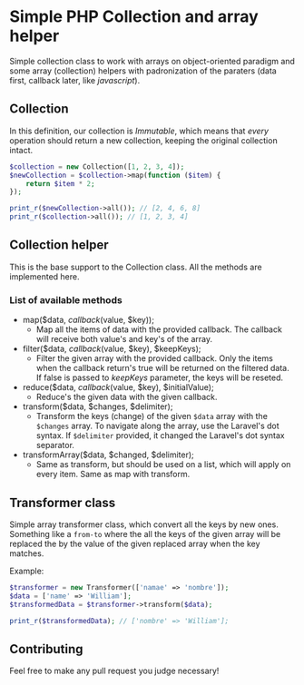 # Simple PHP Collection and array helper
Simple collection class to work with arrays on object-oriented paradigm and some array (collection) helpers with padronization of the paraters (data first, callback later, like *javascript*).

## Collection
In this definition, our collection is *Immutable*, which means that *every* operation should return a new collection, keeping the original collection intact.

```php
$collection = new Collection([1, 2, 3, 4]);
$newCollection = $collection->map(function ($item) {
    return $item * 2;
});

print_r($newCollection->all()); // [2, 4, 6, 8]
print_r($collection->all()); // [1, 2, 3, 4]
```

## Collection helper
This is the base support to the Collection class. All the methods are implemented here.

### List of available methods
- map($data, $callback ($value, $key));
  - Map all the items of data with the provided callback. The callback will receive both value's and key's of the array.
- filter($data, $callback($value, $key), $keepKeys);
  - Filter the given array with the provided callback. Only the items when the callback return's true will be returned on the filtered data. If false is passed to *keepKeys* parameter, the keys will be reseted.
- reduce($data, $callback($value, $key), $initialValue);
  - Reduce's the given data with the given callback.
- transform($data, $changes, $delimiter);
  - Transform the keys (change) of the given `$data` array with the `$changes` array. To navigate along the array, use the Laravel's dot syntax. If `$delimiter` provided, it changed the Laravel's dot syntax separator.
- transformArray($data, $changed, $delimiter);
  - Same as transform, but should be used on a list, which will apply on every item. Same as map with transform.

## Transformer class
Simple array transformer class, which convert all the keys by new ones. Something like a `from-to` where the all the keys of the given array will be replaced the by the value of the given replaced array when the key matches.

Example:

```php
$transformer = new Transformer(['namae' => 'nombre']);
$data = ['name' => 'William'];
$transformedData = $transformer->transform($data);

print_r($transformedData); // ['nombre' => 'William'];
```

## Contributing
Feel free to make any pull request you judge necessary!

